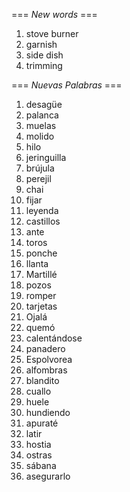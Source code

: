 === *New words* ===

1. stove burner
2. garnish
3. side dish
4. trimming

=== *Nuevas Palabras* ===

1. desagüe
2. palanca
3. muelas
4. molido
5. hilo
6. jeringuilla
7. brújula
8. perejil
9. chai
10. fijar
11. leyenda
12. castillos
13. ante
14. toros
15. ponche
16. llanta
17. Martillé
18. pozos
19. romper
20. tarjetas
21. Ojalá
22. quemó
23. calentándose
24. panadero
25. Espolvorea   
26. alfombras
27. blandito
28. cuallo
29. huele
30. hundiendo
31. apuraté
32. latir
33. hostia
34. ostras
35. sábana
36. asegurarlo
